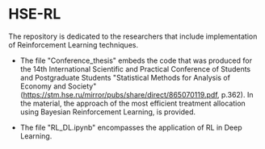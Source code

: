 # HSE-RL
The repository is dedicated to the researchers that include implementation of Reinforcement Learning techniques.

* The file "Conference_thesis" embeds the code that was produced for the 14th International Scientific and Practical Conference of Students and Postgraduate Students "Statistical Methods for Analysis of Economy and Society" (https://stm.hse.ru/mirror/pubs/share/direct/865070119.pdf, p.362).
In the material, the approach of the most efficient treatment allocation using Bayesian Reinforcement Learning, is provided.

* The file "RL_DL.ipynb" encompasses the application of RL in Deep Learning.
